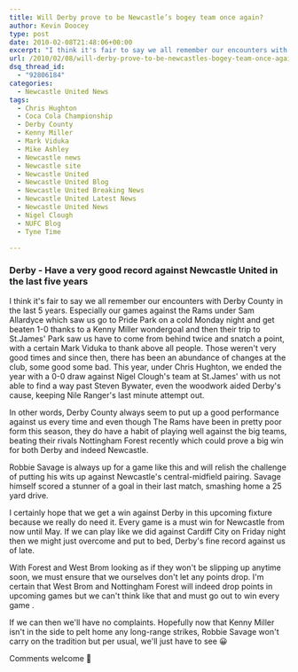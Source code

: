 ```yaml
---
title: Will Derby prove to be Newcastle’s bogey team once again?
author: Kevin Doocey
type: post
date: 2010-02-08T21:48:06+00:00
excerpt: "I think it's fair to say we all remember our encounters with Derby County.."
url: /2010/02/08/will-derby-prove-to-be-newcastles-bogey-team-once-again/
dsq_thread_id:
  - "92806184"
categories:
  - Newcastle United News
tags:
  - Chris Hughton
  - Coca Cola Championship
  - Derby County
  - Kenny Miller
  - Mark Viduka
  - Mike Ashley
  - Newcastle news
  - Newcastle site
  - Newcastle United
  - Newcastle United Blog
  - Newcastle United Breaking News
  - Newcastle United Latest News
  - Newcastle United News
  - Nigel Clough
  - NUFC Blog
  - Tyne Time

---
```

### Derby - Have a very good record against Newcastle United in the last five years

I think it's fair to say we all remember our encounters with Derby County in the last 5 years. Especially our games against the Rams under Sam Allardyce which saw us go to Pride Park on a cold Monday night and get beaten 1-0 thanks to a Kenny Miller wondergoal and then their trip to St.James' Park saw us have to come from behind twice and snatch a point, with a certain Mark  Viduka to thank above all people. Those weren't very good times and since then, there has been an abundance of changes at the club, some good some bad. This year, under Chris Hughton, we ended the year with a 0-0 draw against Nigel Clough's team at St.James' with us not able to find a way past Steven Bywater, even the woodwork aided Derby's cause, keeping Nile Ranger's last minute attempt out.

In other words, Derby County always seem to put up a good performance against us every time and even though The Rams have been in pretty poor form this season, they do have a habit of playing well against the big teams, beating their rivals Nottingham Forest recently which could prove a big win for both Derby and indeed Newcastle.

Robbie Savage is always up for a game like this and will relish the challenge of putting his wits up against Newcastle's central-midfield pairing. Savage himself scored a stunner of a goal in their last match, smashing home a 25 yard drive.

I certainly hope that we get a win against Derby in this upcoming fixture because we really do need it. Every game is a must win for Newcastle from now until May. If we can play like we did against Cardiff City on Friday night then we might just overcome and put to bed, Derby's fine record against us of late.

With Forest and West Brom looking as if they won't be slipping up anytime soon, we must ensure that we ourselves don't let any points drop. I'm certain that West Brom and Nottingham Forest will indeed drop points in upcoming games but we can't think like that and must go out to win every game .

If we can then we'll have no complaints. Hopefully now that Kenny Miller isn't in the side to pelt home any long-range strikes, Robbie Savage won't carry on the tradition but per usual, we'll just have to see 😀

Comments welcome 🙂

